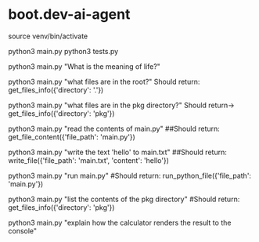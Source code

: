 # boot.dev-ai-agent
source venv/bin/activate

python3 main.py
python3 tests.py

python3 main.py "What is the meaning of life?"

python3 main.py "what files are in the root?" 
Should return: get_files_info({'directory': '.'})

python3 main.py "what files are in the pkg directory?" 
Should return-> get_files_info({'directory': 'pkg'})

python3 main.py "read the contents of main.py"
##Should return: get_file_content({'file_path': 'main.py'})

python3 main.py "write the text 'hello' to main.txt"
##Should return: write_file({'file_path': 'main.txt', 'content': 'hello'})

python3 main.py "run main.py"
#Should return: run_python_file({'file_path': 'main.py'})

python3 main.py "list the contents of the pkg directory"
#Should return: get_files_info({'directory': 'pkg'})

python3 main.py "explain how the calculator renders the result to the console"